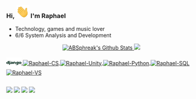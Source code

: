 ### Hi, <img width="35" src="https://github.com/1999AZZAR/1999AZZAR/blob/main/resources/img/waving.gif"> I'm Raphael

- Technology, games and music lover
- 6/6 System Analysis and Development  
    
<div align="center">
  <a href="https://github.com/matRaph">
  <img height="180em" src="https://github-readme-stats.vercel.app/api?username=matRaph&include_all_commits=true&count_private=true&show_icons=true&line_height=20&title_color=7A7ADB&theme=midnight-purple" alt="ABSphreak's Github Stats">
  <img height="180em" src="https://github-readme-stats.vercel.app/api/top-langs/?username=matRaph&layout=compact&langs_count=7&theme=midnight-purple"/>
</div>
 
<div style="display: inline_block"><br>
  <img align="center" alt="Raphael-Django" height="30" width="40" src="https://github.com/devicons/devicon/blob/v2.15.1/icons/django/django-plain-wordmark.svg">
  <img align="center" alt="Raphael-CS" height="30" width="40" src="https://cdn.jsdelivr.net/gh/devicons/devicon/icons/csharp/csharp-original.svg">
  <img align="center" alt="Raphael-Unity" height="30" width="40" src="https://cdn.jsdelivr.net/gh/devicons/devicon/icons/unity/unity-original.svg">
  <img align="center" alt="Raphael-Python" height="30" width="40" src="https://cdn.jsdelivr.net/gh/devicons/devicon/icons/python/python-original.svg">
  <img align="center" alt="Raphael-SQL" height="30" width="40" src="https://cdn.jsdelivr.net/gh/devicons/devicon/icons/microsoftsqlserver/microsoftsqlserver-plain.svg" />
  <img align="center" alt="Raphael-VS" height="30" width="40" src="https://cdn.jsdelivr.net/gh/devicons/devicon/icons/visualstudio/visualstudio-plain.svg" />


</div>
    
##

<div> 
   <a href="https://t.me/Raphello" target="_blank"><img src="https://img.shields.io/badge/Telegram-2CA5E0?style=for-the-badge&logo=telegram&logoColor=white" target="_blank"></a> 
 <a href="discordapp.com/users/CharleBrau#0063" target="_blank"><img src="https://img.shields.io/badge/Discord-7289DA?style=for-the-badge&logo=discord&logoColor=white" target="_blank"></a> 
  <a href = "mailto:raphello.dev@gmail.com"><img src="https://img.shields.io/badge/-Gmail-%23333?style=for-the-badge&logo=gmail&logoColor=white" target="_blank"></a>
  <a href="https://www.linkedin.com/in/raphaelmsa/" target="_blank"><img src="https://img.shields.io/badge/-LinkedIn-%230077B5?style=for-the-badge&logo=linkedin&logoColor=white" target="_blank"></a> 
  
</div>
